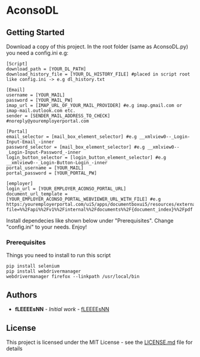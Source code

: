 # AconsoDL

## Getting Started

Download a copy of this project.
In the root folder (same as AconsoDL.py) you need a config.ini e.g:

```
[Script]
download_path = [YOUR_DL_PATH]
download_history_file = [YOUR_DL_HISTORY_FILE] #placed in script root like config.ini -> e.g dl_history.txt

[Email]
username = [YOUR_MAIL]
password = [YOUR_MAIL_PW]
imap_url = [IMAP_URL_OF_YOUR_MAIL_PROVIDER] #e.g imap.gmail.com or imap-mail.outlook.com etc.
sender = [SENDER_MAIL_ADDRESS_TO_CHECK] #noreply@youremployerportal.com

[Portal]
email_selector = [mail_box_element_selector] #e.g __xmlview0--_Login-Input-Email_-inner
password_selector = [mail_box_element_selector] #e.g __xmlview0--_Login-Input-Password_-inner
login_button_selector = [login_button_element_selector] #e.g __xmlview0--_Login-Button-Login_-inner
portal_username = [YOUR_MAIL]
portal_password = [YOUR_PORTAL_PW]

[employer]
login_url = [YOUR_EMPLOYER_ACONSO_PORTAL_URL]
document_url_template = [YOUR_EMPLOYER_ACONSO_PORTAL_WEBVIEWER_URL_WITH_FILE] #e.g https:/youremployerportal.com/ui5/apps/documentboxui5/resources/external/nabi/m/thirdparty/pdfjs/web/viewer.html?file=%%2Fapi%%2Fv1%%2Finternal%%2Fdocuments%%2F{document_index}%%2Fpdf

```

Install dependecies like shown below under "Prerequisites".
Change "config.ini" to your needs.
Enjoy!

### Prerequisites

Things you need to install to run this script
```
pip install selenium
pip install webdrivermanager
webdrivermanager firefox --linkpath /usr/local/bin
```

## Authors

* **fLEEEEsNN** - *Initial work* - [fLEEEEsNN](https://github.com/fLEEEEsNN)

## License

This project is licensed under the MIT License - see the [LICENSE.md](LICENSE.md) file for details
